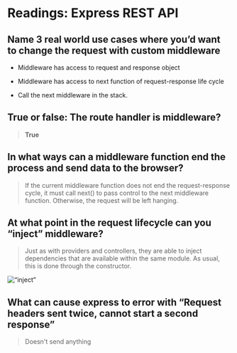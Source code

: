 # Readings: Express REST API


## Name 3 real world use cases where you’d want to change the request with custom middleware

* Middleware has access to request and response object

* Middleware has access to next function of request-response life cycle

* Call the next middleware in the stack.

## True or false: The route handler is middleware?

> **True**

## In what ways can a middleware function end the process and send data to the browser?

> If the current middleware function does not end the request-response cycle, it must call next() to pass control to the next middleware function. Otherwise, the request will be left hanging.

## At what point in the request lifecycle can you “inject” middleware?

>  Just as with providers and controllers, they are able to inject dependencies that are available within the same module. As usual, this is done through the constructor.

![“inject”](https://loopback.io/pages/en/lb4/imgs/middleware-classes.png)

## What can cause express to error with “Request headers sent twice, cannot start a second response”

> Doesn't send anything